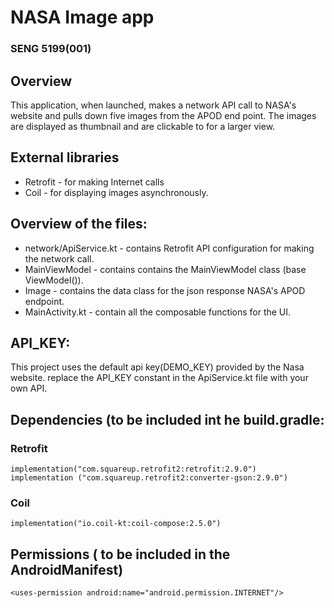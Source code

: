 # NASA Image app
### SENG 5199(001)
## Overview
This application, when launched, makes a network API call to NASA's website and pulls down five images from the APOD
end point.
The images are displayed as thumbnail and are clickable to for a larger view.

## External libraries
* Retrofit - for making Internet calls
* Coil - for displaying images asynchronously.

## Overview of the files:
* network/ApiService.kt - contains Retrofit API configuration for making the network call.
* MainViewModel - contains contains the MainViewModel class (base ViewModel()).
* Image - contains the data class for the json response NASA's APOD endpoint.
* MainActivity.kt - contain all the composable functions for the UI.

## API_KEY: 
This project uses the default api key(DEMO_KEY) provided by the Nasa website.
replace the API_KEY constant in the ApiService.kt file with your own API.
## Dependencies (to be included int he build.gradle:
### Retrofit
    implementation("com.squareup.retrofit2:retrofit:2.9.0")
    implementation ("com.squareup.retrofit2:converter-gson:2.9.0")
### Coil
    implementation("io.coil-kt:coil-compose:2.5.0")
## Permissions ( to be included in the AndroidManifest)
    <uses-permission android:name="android.permission.INTERNET"/>